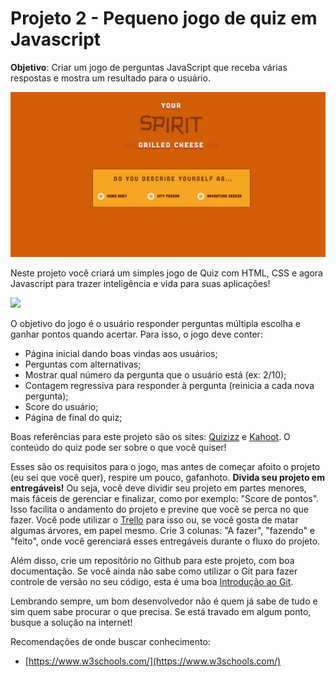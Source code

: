 # Projeto 2 - Pequeno jogo de quiz em Javascript

**Objetivo**: Criar um jogo de perguntas JavaScript que receba várias respostas e mostra um resultado para o usuário.

![projeto 2](../imagens/projeto2.jpeg?raw=true)  

Neste projeto você criará um simples jogo de Quiz com HTML, CSS e agora Javascript para trazer inteligência e vida para suas aplicações! 

![](https://miro.medium.com/max/650/1*calpimHkJBYyCw9Tz178qw.jpeg)  

O objetivo do jogo é o usuário responder perguntas múltipla escolha e ganhar pontos quando acertar. Para isso, o jogo deve conter:

*   Página inicial dando boas vindas aos usuários;
*   Perguntas com alternativas;
*   Mostrar qual número da pergunta que o usuário está (ex: 2/10);
*   Contagem regressiva para responder à pergunta (reinicia a cada nova pergunta);
*   Score do usuário;
*   Página de final do quiz;

Boas referências para este projeto são os sites: [Quizizz](https://quizizz.com) e [Kahoot](https://kahoot.com/). O conteúdo do quiz pode ser sobre o que você quiser!

Esses são os requisitos para o jogo, mas antes de começar afoito o projeto (eu sei que você quer), respire um pouco, gafanhoto. **Divida seu projeto em entregáveis!** Ou seja, você deve dividir seu projeto em partes menores, mais fáceis de gerenciar e finalizar, como por exemplo: "Score de pontos". Isso facilita o andamento do projeto e previne que você se perca no que fazer. Você pode utilizar o [Trello](https://trello.com/) para isso ou, se você gosta de matar algumas árvores, em papel mesmo. Crie 3 colunas: "A fazer", "fazendo" e "feito", onde você gerenciará esses entregáveis durante o fluxo do projeto.

Além disso, crie um repositório no Github para este projeto, com boa documentação. Se você ainda não sabe como utilizar o Git para fazer controle de versão no seu código, esta é uma boa [Introdução ao Git](https://blog.dankicode.com/introducao-ao-git-e-github/).

Lembrando sempre, um bom desenvolvedor não é quem já sabe de tudo e sim quem sabe procurar o que precisa. Se está travado em algum ponto, busque a solução na internet! 

Recomendações de onde buscar conhecimento:

*   [https://www.w3schools.com/](https://www.w3schools.com/)